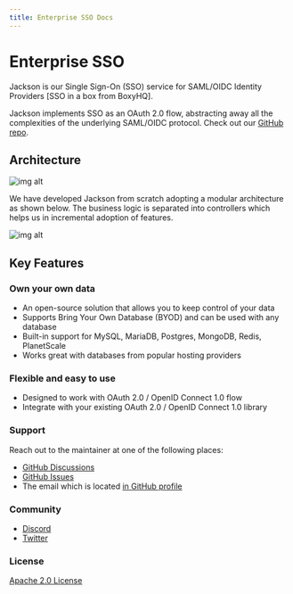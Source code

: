 ```yaml
---
title: Enterprise SSO Docs
---
```


# Enterprise SSO

Jackson is our Single Sign-On (SSO) service for SAML/OIDC Identity Providers [SSO in a box from BoxyHQ].

Jackson implements SSO as an OAuth 2.0 flow, abstracting away all the complexities of the underlying SAML/OIDC protocol. Check out our [GitHub repo](https://github.com/boxyhq/jackson).

## Architecture

![img alt](/img/enterprise-sso-arch.png)

We have developed Jackson from scratch adopting a modular architecture as shown below. The business logic is separated into controllers which helps us in incremental adoption of features.

![img alt](/img/jackson-architecture.png)

## Key Features

### Own your own data​

- An open-source solution that allows you to keep control of your data
- Supports Bring Your Own Database (BYOD) and can be used with any database
- Built-in support for MySQL, MariaDB, Postgres, MongoDB, Redis, PlanetScale
- Works great with databases from popular hosting providers

### Flexible and easy to use​

- Designed to work with OAuth 2.0 / OpenID Connect 1.0 flow
- Integrate with your existing OAuth 2.0 / OpenID Connect 1.0 library

### Support

Reach out to the maintainer at one of the following places:

- [GitHub Discussions](https://github.com/boxyhq/jackson/discussions)
- [GitHub Issues](https://github.com/boxyhq/jackson/issues)
- The email which is located [in GitHub profile](https://github.com/deepakprabhakara)

### Community

- [Discord](https://discord.gg/uyb7pYt4Pa)
- [Twitter](https://twitter.com/boxyhq)

### License

[Apache 2.0 License](https://github.com/boxyhq/jackson/blob/main/LICENSE)
